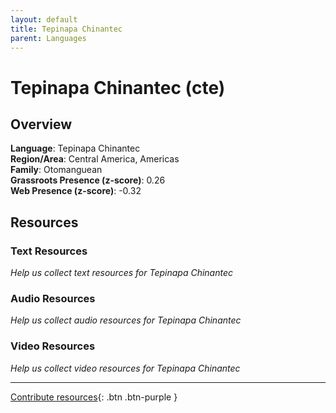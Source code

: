```yaml
---
layout: default
title: Tepinapa Chinantec
parent: Languages
---
```


# Tepinapa Chinantec (cte)

## Overview

**Language**: Tepinapa Chinantec  
**Region/Area**: Central America, Americas  
**Family**: Otomanguean  
**Grassroots Presence (z-score)**: 0.26  
**Web Presence (z-score)**: -0.32  

## Resources

### Text Resources
*Help us collect text resources for Tepinapa Chinantec*

### Audio Resources
*Help us collect audio resources for Tepinapa Chinantec*

### Video Resources
*Help us collect video resources for Tepinapa Chinantec*

---

[Contribute resources](https://forms.office.com/e/1SfLJx3u1r){: .btn .btn-purple }
